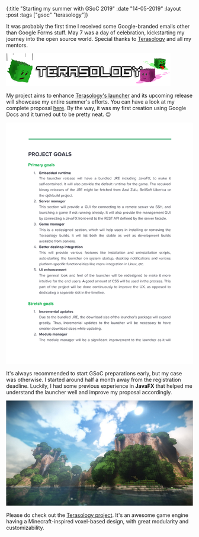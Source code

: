{:title  "Starting my summer with GSoC 2019"
 :date   "14-05-2019"
 :layout :post
 :tags   ["gsoc" "terasology"]}

It was probably the first time I received some Google-branded emails other than Google Forms stuff. May 7 was a day of celebration, kickstarting my journey into the open source world. Special thanks to [Terasology](https://terasology.org/) and all my mentors. <!-- more -->

![Terasology](/img/2019/ter-logo-1.png)

My project aims to enhance [Terasology's launcher](https://github.com/MovingBlocks/TerasologyLauncher) and its upcoming release will showcase my entire summer's efforts. You can have a look at my complete proposal [here](https://docs.google.com/document/d/1jrYIAPLGH1j2MyP5paTl_LtYkXXV63ku6cndgbDXD6g/edit?usp=sharing). By the way, it was my first creation using Google Docs and it turned out to be pretty neat. 😉

![Proposal](/img/2019/gsoc-2.png)

It's always recommended to start GSoC preparations early, but my case was otherwise. I started around half a month away from the registration deadline. Luckily, I had some previous experience in **JavaFX** that helped me understand the launcher well and improve my proposal accordingly.

![Menu](/img/2019/menubackground.jpg)

Please do check out the [Terasology project](https://terasology.org/). It's an awesome game engine having a Minecraft-inspired voxel-based design, with great modularity and customizability.